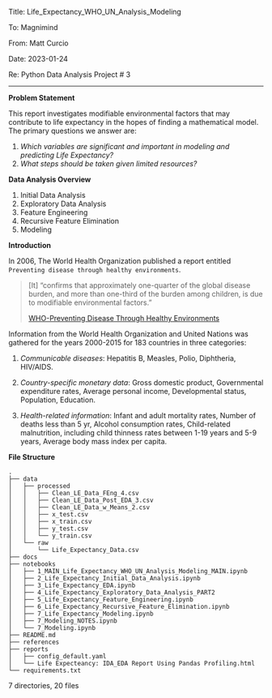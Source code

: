 Title: Life_Expectancy_WHO_UN_Analysis_Modeling

To:    Magnimind

From:  Matt Curcio

Date:  2023-01-24

Re:    Python Data Analysis Project # 3

---

**Problem Statement**

This report investigates modifiable environmental factors that may contribute to life expectancy in the hopes of finding a mathematical model. The primary questions we answer are:

1. *Which variables are significant and important in modeling and predicting Life Expectancy?*
2. *What steps should be taken given limited resources?*

**Data Analysis Overview**

1. Initial Data Analysis
2. Exploratory Data Analysis
3. Feature Engineering
4. Recursive Feature Elimination
5. Modeling

**Introduction**

In 2006, The World Health Organization published a report entitled `Preventing disease through healthy environments`.
>[It] “confirms that approximately one-quarter of the global disease burden, and more than one-third of the burden among children, is due to modifiable environmental factors.” 
>
>[WHO-Preventing Disease Through Healthy Environments](https://www.who.int/publications/i/item/9241593822)

Information from the World Health Organization and United Nations was gathered for the years 2000-2015 for 183 countries in three categories: 

1. *Communicable diseases*: Hepatitis B, Measles, Polio, Diphtheria, HIV/AIDS.

2. *Country-specific monetary data*: Gross domestic product, Governmental expenditure rates, Average personal income, Developmental status, Population, Education.

3. *Health-related information*: Infant and adult mortality rates, Number of deaths less than 5 yr, Alcohol consumption rates, Child-related malnutrition, including child thinness rates between 1-19 years and 5-9 years, Average body mass index per capita.


**File Structure**
```
.
├── data
│   ├── processed
│   │   ├── Clean_LE_Data_FEng_4.csv
│   │   ├── Clean_LE_Data_Post_EDA_3.csv
│   │   ├── Clean_LE_Data_w_Means_2.csv
│   │   ├── x_test.csv
│   │   ├── x_train.csv
│   │   ├── y_test.csv
│   │   └── y_train.csv
│   └── raw
│       └── Life_Expectancy_Data.csv
├── docs
├── notebooks
│   ├── 1_MAIN_Life_Expectancy_WHO_UN_Analysis_Modeling_MAIN.ipynb
│   ├── 2_Life_Expectancy_Initial_Data_Analysis.ipynb
│   ├── 3_Life_Expectancy_EDA.ipynb
│   ├── 4_Life_Expectancy_Exploratory_Data_Analysis_PART2
│   ├── 5_Life_Expectancy_Feature_Engineering.ipynb
│   ├── 6_Life_Expectancy_Recursive_Feature_Elimination.ipynb
│   ├── 7_Life_Expectancy_Modeling.ipynb
│   ├── 7_Modeling_NOTES.ipynb
│   └── 7_Modeling.ipynb
├── README.md
├── references
├── reports
│   ├── config_default.yaml
│   └── Life Expecteancy: IDA_EDA Report Using Pandas Profiling.html
└── requirements.txt
```
7 directories, 20 files
